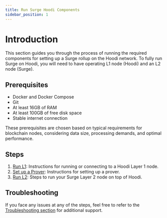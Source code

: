 ```yaml
---
title: Run Surge Hoodi Components
sidebar_position: 1
---
```


# Introduction

This section guides you through the process of running the required components for setting up a Surge rollup on the
Hoodi network. To fully run Surge on Hoodi, you will need to have operating L1 node (Hoodi) and an L2 node (Surge).

## Prerequisites

- Docker and Docker Compose
- Git
- At least 16GB of RAM
- At least 100GB of free disk space
- Stable internet connection

These prerequisites are chosen based on typical requirements for blockchain nodes, considering data size, processing
demands, and optimal performance.

## Steps

1. [Run L1](./run-l1.md): Instructions for running or connecting to a Hoodi Layer 1 node.
2. [Set up a Prover](./provers.md): Instructions for setting up a prover.
3. [Run L2](./run-l2.mdx): Steps to run your Surge Layer 2 node on top of Hoodi.

## Troubleshooting

If you face any issues at any of the steps, feel free to refer to
the [Troubleshooting section](docs/troubleshooting/index.mdx) for additional support.
